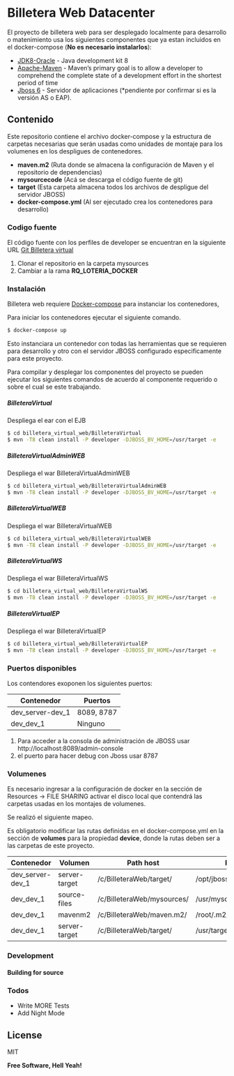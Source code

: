 # Billetera Web Datacenter 

El proyecto de billetera web para ser desplegado localmente para desarrollo o matenimiento usa los siguientes componentes que ya estan incluidos en el docker-compose (**No es necesario instalarlos**):
* [JDK8-Oracle](https://www.oracle.com/technetwork/java/javase/downloads/jdk8-downloads-2133151.html) - Java development kit 8
* [Apache-Maven](https://maven.apache.org/download.cgi) - Maven’s primary goal is to allow a developer to comprehend the complete state of a development effort in the shortest period of time
* [Jboss 6](https://jbossas.jboss.org/downloads) - Servidor de aplicaciones (*pendiente por confirmar si es la versión AS o EAP).

## Contenido
Este repositorio contiene el archivo docker-compose y la estructura de carpetas necesarias que serán usadas como unidades de montaje para los volumenes en los despligues de contenedores.
  - **maven.m2** (Ruta donde se almacena la configuración de Maven y el repositorio de dependencias)
  - **mysourcecode** (Acá se descarga el código fuente de git)
  - **target** (Esta carpeta almacena todos los archivos de despligue del servidor JBOSS)
  - **docker-compose.yml** (Al ser ejecutado crea los contenedores para desarrollo)

### Codigo fuente

El código fuente con los perfiles de developer se encuentran en la siguiente URL [Git Billetera virtual](http://repositorios.dcsas.com.co/gitlab/asesoftware/billetera_virtual_web.git)

1. Clonar el repositorio en la carpeta mysources
2. Cambiar a la rama  **RQ_LOTERIA_DOCKER**

### Instalación

Billetera web requiere [Docker-compose](https://docs.docker.com/compose/install/) para instanciar los contenedores, 

Para iniciar los contenedores ejecutar el siguiente comando.
```sh
$ docker-compose up
```
Esto instanciara un contenedor con todas las herramientas que se requieren para desarrollo y otro con el servidor JBOSS configurado especificamente para este proyecto.

Para compilar y desplegar los componentes del proyecto se pueden ejecutar los siguientes comandos de acuerdo al componente requerido o sobre el cual se este trabajando.

##### BilleteraVirtual
Despliega el ear con el EJB
```sh
$ cd billetera_virtual_web/BilleteraVirtual
$ mvn -T8 clean install -P developer -DJBOSS_BV_HOME=/usr/target -e
```
##### BilleteraVirtualAdminWEB
Despliega el war BilleteraVirtualAdminWEB
```sh
$ cd billetera_virtual_web/BilleteraVirtualAdminWEB
$ mvn -T8 clean install -P developer -DJBOSS_BV_HOME=/usr/target -e
```

##### BilleteraVirtualWEB
Despliega el war BilleteraVirtualWEB
```sh
$ cd billetera_virtual_web/BilleteraVirtualWEB
$ mvn -T8 clean install -P developer -DJBOSS_BV_HOME=/usr/target -e
```

##### BilleteraVirtualWS
Despliega el war BilleteraVirtualWS
```sh
$ cd billetera_virtual_web/BilleteraVirtualWS
$ mvn -T8 clean install -P developer -DJBOSS_BV_HOME=/usr/target -e
```

##### BilleteraVirtualEP
Despliega el war BilleteraVirtualEP
```sh
$ cd billetera_virtual_web/BilleteraVirtualEP
$ mvn -T8 clean install -P developer -DJBOSS_BV_HOME=/usr/target -e
```

### Puertos disponibles
Los contendores exoponen los siguientes puertos:

| Contenedor | Puertos | 
| ------ | ------ |
| dev_server-dev_1 | 8089, 8787 |
| dev_dev_1 | Ninguno |

1. Para acceder a la consola de administración de JBOSS usar http://localhost:8089/admin-console
2. el puerto para hacer debug con Jboss usar 8787 

### Volumenes

Es necesario ingresar a la configuración de docker en la sección de Resources -> FILE SHARING activar el disco local que contendrá las carpetas usadas en los montajes de volumenes.

Se realizó el siguiente mapeo.

Es obligatorio modificar las rutas definidas en el docker-compose.yml en la sección de **volumes** para la propiedad **device**, donde la rutas deben ser a las carpetas de este proyecto. 

| Contenedor | Volumen  | Path host | Path container |
| ------ | ------ | ------ | ------ |
| dev_server-dev_1 | server-target | /c/BilleteraWeb/target/ |/opt/jboss/server/default/deploy/|
| dev_dev_1 | source-files | /c/BilleteraWeb/mysources/ |/usr/mysources/|
| dev_dev_1 | mavenm2 | /c/BilleteraWeb/maven.m2/ |/root/.m2/|
| dev_dev_1 | server-target | /c/BilleteraWeb/target/ |/usr/target/|

### Development
#### Building for source
### Todos

 - Write MORE Tests
 - Add Night Mode

License
----
MIT

**Free Software, Hell Yeah!**
